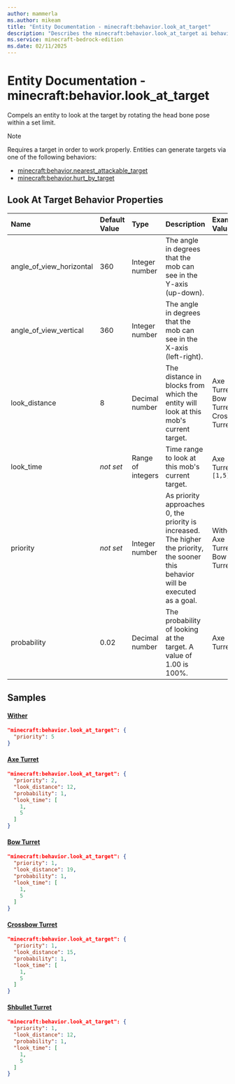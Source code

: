 ```yaml
---
author: mammerla
ms.author: mikeam
title: "Entity Documentation - minecraft:behavior.look_at_target"
description: "Describes the minecraft:behavior.look_at_target ai behavior component"
ms.service: minecraft-bedrock-edition
ms.date: 02/11/2025 
---
```


# Entity Documentation - minecraft:behavior.look_at_target

Compels an entity to look at the target by rotating the head bone pose within a set limit.

> [!Note]
> Requires a target in order to work properly. Entities can generate targets via one of the following behaviors:
> 
> * [minecraft:behavior.nearest_attackable_target](../EntityGoals/minecraftBehavior_nearest_attackable_target.md)
> * [minecraft:behavior.hurt_by_target](../EntityGoals/minecraftBehavior_hurt_by_target.md)

## Look At Target Behavior Properties

|Name       |Default Value |Type |Description |Example Values |
|:----------|:-------------|:----|:-----------|:------------- |
| angle_of_view_horizontal | 360 | Integer number | The angle in degrees that the mob can see in the Y-axis (up-down). |  | 
| angle_of_view_vertical | 360 | Integer number | The angle in degrees that the mob can see in the X-axis (left-right). |  | 
| look_distance | 8 | Decimal number | The distance in blocks from which the entity will look at this mob's current target. | Axe Turret: `12`, Bow Turret: `19`, Crossbow Turret: `15` | 
| look_time | *not set* | Range of integers | Time range to look at this mob's current target. | Axe Turret: `[1,5]` | 
| priority | *not set* | Integer number | As priority approaches 0, the priority is increased. The higher the priority, the sooner this behavior will be executed as a goal. | Wither: `5`, Axe Turret: `2`, Bow Turret: `1` | 
| probability | 0.02 | Decimal number | The probability of looking at the target. A value of 1.00 is 100%. | Axe Turret: `1` | 

## Samples

#### [Wither](https://github.com/Mojang/bedrock-samples/tree/preview/behavior_pack/entities/wither.json)


```json
"minecraft:behavior.look_at_target": {
  "priority": 5
}
```

#### [Axe Turret](https://github.com/microsoft/minecraft-samples/tree/main/casual_creator/gray_wave/behavior_packs/mikeamm_gwve/entities/axe_turret.behavior.json)


```json
"minecraft:behavior.look_at_target": {
  "priority": 2,
  "look_distance": 12,
  "probability": 1,
  "look_time": [
    1,
    5
  ]
}
```

#### [Bow Turret](https://github.com/microsoft/minecraft-samples/tree/main/casual_creator/gray_wave/behavior_packs/mikeamm_gwve/entities/bow_turret.behavior.json)


```json
"minecraft:behavior.look_at_target": {
  "priority": 1,
  "look_distance": 19,
  "probability": 1,
  "look_time": [
    1,
    5
  ]
}
```

#### [Crossbow Turret](https://github.com/microsoft/minecraft-samples/tree/main/casual_creator/gray_wave/behavior_packs/mikeamm_gwve/entities/crossbow_turret.behavior.json)


```json
"minecraft:behavior.look_at_target": {
  "priority": 1,
  "look_distance": 15,
  "probability": 1,
  "look_time": [
    1,
    5
  ]
}
```

#### [Shbullet Turret](https://github.com/microsoft/minecraft-samples/tree/main/casual_creator/gray_wave/behavior_packs/mikeamm_gwve/entities/shbullet_turret.behavior.json)


```json
"minecraft:behavior.look_at_target": {
  "priority": 1,
  "look_distance": 12,
  "probability": 1,
  "look_time": [
    1,
    5
  ]
}
```

